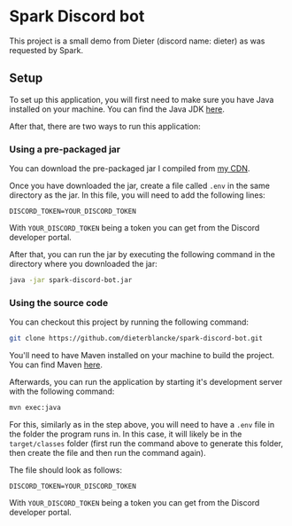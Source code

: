 # Spark Discord bot

This project is a small demo from Dieter (discord name: dieter) as was requested by Spark.

## Setup
To set up this application, you will first need to make sure you have Java installed on your machine. You can find the Java JDK [here](https://www.oracle.com/java/technologies/downloads/).

After that, there are two ways to run this application:

### Using a pre-packaged jar
You can download the pre-packaged jar I compiled from [my CDN](https://storage-api.endoy.dev/static-data/spark-discord-bot.jar).

Once you have downloaded the jar, create a file called `.env` in the same directory as the jar. In this file, you will need to add the following lines:
```properties
DISCORD_TOKEN=YOUR_DISCORD_TOKEN
```
With `YOUR_DISCORD_TOKEN` being a token you can get from the Discord developer portal.



After that, you can run the jar by executing the following command in the directory where you downloaded the jar:
```bash
java -jar spark-discord-bot.jar
```

### Using the source code
You can checkout this project by running the following command:
```bash
git clone https://github.com/dieterblancke/spark-discord-bot.git
```

You'll need to have Maven installed on your machine to build the project. You can find Maven [here](https://maven.apache.org/download.cgi).

Afterwards, you can run the application by starting it's development server with the following command:
```bash
mvn exec:java
```

For this, similarly as in the step above, you will need to have a `.env` file in the folder the program runs in.
In this case, it will likely be in the `target/classes` folder (first run the command above to generate this folder, then create the file and then run the command again).

The file should look as follows:
```properties
DISCORD_TOKEN=YOUR_DISCORD_TOKEN
```
With `YOUR_DISCORD_TOKEN` being a token you can get from the Discord developer portal.


